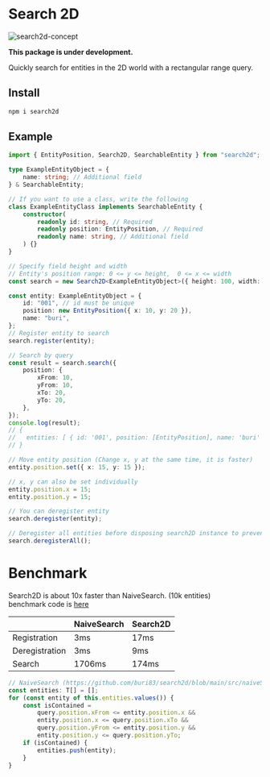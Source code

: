 # Search 2D

![search2d-concept](https://github.com/buri83/search2d/blob/main/doc/search2d-concept.jpg)

**This package is under development.**

Quickly search for entities in the 2D world with a rectangular range query.

## Install

```bash
npm i search2d
```

## Example

```typescript
import { EntityPosition, Search2D, SearchableEntity } from "search2d";

type ExampleEntityObject = {
    name: string; // Additional field
} & SearchableEntity;

// If you want to use a class, write the following
class ExampleEntityClass implements SearchableEntity {
    constructor(
        readonly id: string, // Required
        readonly position: EntityPosition, // Required
        readonly name: string, // Additional field
    ) {}
}

// Specify field height and width
// Entity's position range: 0 <= y <= height,  0 <= x <= width
const search = new Search2D<ExampleEntityObject>({ height: 100, width: 100 });

const entity: ExampleEntityObject = {
    id: "001", // id must be unique
    position: new EntityPosition({ x: 10, y: 20 }),
    name: "buri",
};
// Register entity to search
search.register(entity);

// Search by query
const result = search.search({
    position: {
        xFrom: 10,
        yFrom: 10,
        xTo: 20,
        yTo: 20,
    },
});
console.log(result);
// {
//   entities: [ { id: '001', position: [EntityPosition], name: 'buri' } ]
// }

// Move entity position (Change x, y at the same time, it is faster)
entity.position.set({ x: 15, y: 15 });

// x, y can also be set individually
entity.position.x = 15;
entity.position.y = 15;

// You can deregister entity
search.deregister(entity);

// Deregister all entities before disposing search2D instance to prevent memory leak.
search.deregisterAll();
```

# Benchmark

Search2D is about 10x faster than NaiveSearch. (10k entities)  
benchmark code is [here](https://github.com/buri83/search2d/blob/main/src/tests/benchmark.spec.ts)

|                | NaiveSearch | Search2D |
|----------------|-------------|----------|
| Registration   | 3ms         | 17ms     |
| Deregistration | 3ms         | 9ms      |
| Search         | 1706ms      | 174ms    | 


```typescript
// NaiveSearch (https://github.com/buri83/search2d/blob/main/src/naiveSearch.ts)
const entities: T[] = [];
for (const entity of this.entities.values()) {
    const isContained =
        query.position.xFrom <= entity.position.x &&
        entity.position.x <= query.position.xTo &&
        query.position.yFrom <= entity.position.y &&
        entity.position.y <= query.position.yTo;
    if (isContained) {
        entities.push(entity);
    }
}
```
